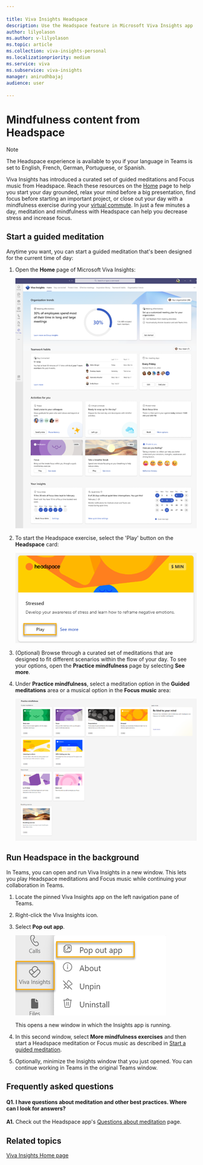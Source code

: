 ```yaml
---

title: Viva Insights Headspace 
description: Use the Headspace feature in Microsoft Viva Insights app
author: lilyolason
ms.author: v-lilyolason
ms.topic: article
ms.collection: viva-insights-personal
ms.localizationpriority: medium 
ms.service: viva
ms.subservice: viva-insights
manager: anirudhbajaj
audience: user

---
```


# Mindfulness content from Headspace

>[!NOTE]
>The Headspace experience is available to you if your language in Teams is set to English, French, German, Portuguese, or Spanish.

Viva Insights has introduced a curated set of guided meditations and Focus music from Headspace. Reach these resources on the [Home](viva-insights-home.md) page to help you start your day grounded, relax your mind before a big presentation, find focus before starting an important project, or close out your day with a mindfulness exercise during your [virtual commute](./viva-insights-virtual-commute.md). In just a few minutes a day, meditation and mindfulness with Headspace can help you decrease stress and increase focus.

## Start a guided meditation

Anytime you want, you can start a guided meditation that's been designed for the current time of day:

1. Open the **Home** page of Microsoft Viva Insights:

   ![Screenshot that shows the Home page with Headspace.](images/viva-insights-home.png)

2. To start the Headspace exercise, select the 'Play' button on the **Headspace** card:

   ![Screenshot that shows the Headspace card.](images/headspace-play.png)

3. (Optional) Browse through a curated set of meditations that are designed to fit different scenarios within the flow of your day. To see your options, open the **Practice mindfulness** page by selecting **See more**.

4. Under **Practice mindfulness**, select a meditation option in the **Guided meditations** area or a musical option in the **Focus music** area:

   ![Screenshot that shows the Mindfulness option running.](images/headspace-home.png)

## Run Headspace in the background

In Teams, you can open and run Viva Insights in a new window. This lets you play Headspace meditations and Focus music while continuing your collaboration in Teams.

1. Locate the pinned Viva Insights app on the left navigation pane of Teams.

2. Right-click the Viva Insights icon.

3. Select **Pop out app**.

   ![Screenshot that shows the Headspace app pop-out.](images/pop-out-app.png)

   This opens a new window in which the Insights app is running.

4. In this second window, select **More mindfulness exercises** and then start a Headspace meditation or Focus music as described in [Start a guided meditation](#start-a-guided-meditation).

5. Optionally, minimize the Insights window that you just opened. You can continue working in Teams in the original Teams window.

## Frequently asked questions

#### Q1. I have questions about meditation and other best practices. Where can I look for answers?

**A1.** Check out the Headspace app's [Questions about meditation](https://www.headspace.com/meditation-101/faq) page.

## Related topics

[Viva Insights Home page](viva-insights-home.md)
